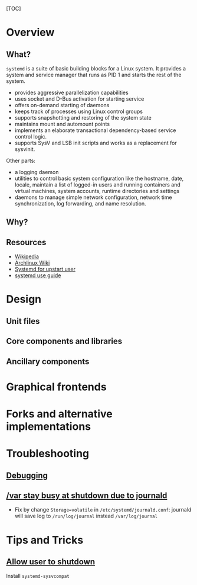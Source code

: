 [TOC]

# Overview
## What?
`systemd` is a suite of basic building blocks for a Linux system. It provides a system and service manager that runs as PID 1 and starts the rest of the system.

- provides aggressive parallelization capabilities
- uses socket and D-Bus activation for starting service
- offers on-demand starting of daemons
- keeps track of processes using Linux control groups
- supports snapshotting and restoring of the system state
- maintains mount and automount points
- implements an elaborate transactional dependency-based service control logic.
- supports SysV and LSB init scripts and works as a replacement for sysvinit.

Other parts:
- a logging daemon
- utilities to control basic system configuration like the hostname, date, locale, maintain a list of logged-in users and running containers and virtual machines, system accounts, runtime directories and settings
- daemons to manage simple network configuration, network time synchronization, log forwarding, and name resolution.

## Why?


## Resources
- [Wikipedia](https://en.wikipedia.org/wiki/Systemd)
- [Archlinux Wiki](https://wiki.archlinux.org/index.php/Systemd)
- [Systemd for upstart user](https://wiki.ubuntu.com/SystemdForUpstartUsers)
- [systemd use guide](https://www.digitalocean.com/community/tutorials/how-to-use-systemctl-to-manage-systemd-services-and-units#editing-unit-files)

# Design
## Unit files

## Core components and libraries

## Ancillary components

# Graphical frontends

# Forks and alternative implementations

# Troubleshooting
## [Debugging](https://freedesktop.org/wiki/Software/systemd/Debugging/)

## [/var stay busy at shutdown due to journald](https://github.com/systemd/systemd/issues/867)
- Fix by change `Storage=volatile` in `/etc/systemd/journald.conf`: journald will save log to `/run/log/journal` instead `/var/log/journal`

# Tips and Tricks
## [Allow user to shutdown](https://wiki.archlinux.org/index.php/Allow_users_to_shutdown)
Install `systemd-sysvcompat`
